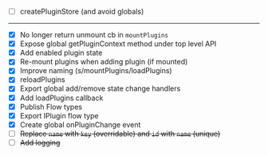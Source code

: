 - [ ] createPluginStore (and avoid globals)

---

- [x] No longer return unmount cb in `mountPlugins`
- [x] Expose global getPluginContext method under top level API
- [x] Add enabled plugin state
- [x] Re-mount plugins when adding plugin (if mounted)
- [x] Improve naming (s/mountPlugins/loadPlugins)
- [x] reloadPlugins
- [x] Export global add/remove state change handlers
- [x] Add loadPlugins callback
- [x] Publish Flow types
- [x] Export IPlugin flow type
- [x] Create global onPluginChange event
- [ ] ~~Replace `name` with `key` (overridable) and `id` with `name` (unique)~~
- [ ] ~~Add logging~~
